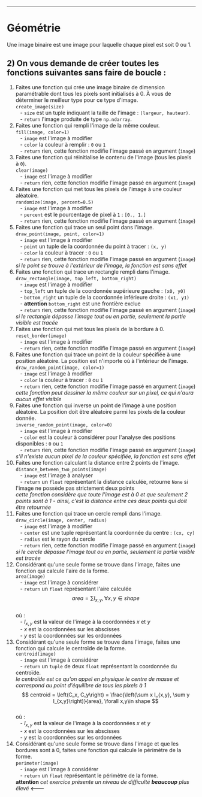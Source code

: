 <hr>

# Géométrie

Une image binaire est une image pour laquelle chaque pixel est soit 0 ou 1.

## 2) On vous demande de créer toutes les fonctions suivantes sans faire de boucle :
1. Faites une fonction qui crée une image binaire de dimension paramétrable dont tous les pixels sont initialisés à 0. À vous de déterminer le meilleur type pour ce type d'image.
<br>`create_image(size)`
<br>&nbsp;&nbsp;&nbsp;- `size` est un tuple indiquant la taille de l'image : `(largeur, hauteur)`.
<br>&nbsp;&nbsp;&nbsp;- `return` l'image produite de type `np.ndarray`.
1. Faites une fonction qui rempli l'image de la même couleur.
<br>`fill(image, color=1)` 
<br>&nbsp;&nbsp;&nbsp;- `image` est l'image à modifier
<br>&nbsp;&nbsp;&nbsp;- `color` la couleur à remplir : `0` ou `1`
<br>&nbsp;&nbsp;&nbsp;- `return` rien, cette fonction modifie l'image passé en argument (`image`) 
1. Faites une fonction qui réinitialise le contenu de l'image (tous les pixels à `0`).
<br>`clear(image)` 
<br>&nbsp;&nbsp;&nbsp;- `image` est l'image à modifier
<br>&nbsp;&nbsp;&nbsp;- `return` rien, cette fonction modifie l'image passé en argument (`image`) 
1. Faites une fonction qui met tous les pixels de l'image à une couleur aléatoire.
<br>`randomize(image, percent=0.5)` 
<br>&nbsp;&nbsp;&nbsp;- `image` est l'image à modifier
<br>&nbsp;&nbsp;&nbsp;- `percent` est le pourcentage de pixel à `1` : `[0., 1.]`
<br>&nbsp;&nbsp;&nbsp;- `return` rien, cette fonction modifie l'image passé en argument (`image`) 
1. Faites une fonction qui trace un seul point dans l'image.
<br>`draw_point(image, point, color=1)` 
<br>&nbsp;&nbsp;&nbsp;- `image` est l'image à modifier
<br>&nbsp;&nbsp;&nbsp;- `point` un tuple de la coordonnée du point à tracer : `(x, y)`
<br>&nbsp;&nbsp;&nbsp;- `color` la couleur à tracer : `0` ou `1`
<br>&nbsp;&nbsp;&nbsp;- `return` rien, cette fonction modifie l'image passé en argument (`image`) 
<br>_si le point se trouve à l'extérieur de l'image, la fonction est sans effet_
1. Faites une fonction qui trace un rectangle rempli dans l'image. 
<br>`draw_rectangle(image, top_left, bottom_right)` 
<br>&nbsp;&nbsp;&nbsp;- `image` est l'image à modifier
<br>&nbsp;&nbsp;&nbsp;- `top_left` un tuple de la coordonnée supérieure gauche : `(x0, y0)`
<br>&nbsp;&nbsp;&nbsp;- `bottom_right` un tuple de la coordonnée inférieure droite  : `(x1, y1)`
<br>&nbsp;&nbsp;&nbsp;- **attention** `bottom_right` est une frontière exclue
<br>&nbsp;&nbsp;&nbsp;- `return` rien, cette fonction modifie l'image passé en argument (`image`) 
<br>_si le rectangle dépasse l'image tout ou en partie, seulement la partie visible est tracée_
1. Faites une fonction qui met tous les pixels de la bordure à 0.
<br>`reset_border(image)` 
<br>&nbsp;&nbsp;&nbsp;- `image` est l'image à modifier
<br>&nbsp;&nbsp;&nbsp;- `return` rien, cette fonction modifie l'image passé en argument (`image`) 
1. Faites une fonction qui trace un point de la couleur spécifiée à une position aléatoire. La position est n'importe où à l'intérieur de l'image.
<br>`draw_random_point(image, color=1)` 
<br>&nbsp;&nbsp;&nbsp;- `image` est l'image à modifier
<br>&nbsp;&nbsp;&nbsp;- `color` la couleur à tracer : `0` ou `1`
<br>&nbsp;&nbsp;&nbsp;- `return` rien, cette fonction modifie l'image passé en argument (`image`) 
<br>_cette fonction peut dessiner la même couleur sur un pixel, ce qui n'aura aucun effet visible_
1. Faites une fonction qui inverse un point de l'image à une position aléatoire. La position doit être aléatoire parmi les pixels de la couleur donnée.
<br>`inverse_random_point(image, color=0)` 
<br>&nbsp;&nbsp;&nbsp;- `image` est l'image à modifier
<br>&nbsp;&nbsp;&nbsp;- `color` est la couleur à considérer pour l'analyse des positions disponibles : `0` ou `1`
<br>&nbsp;&nbsp;&nbsp;- `return` rien, cette fonction modifie l'image passé en argument (`image`) 
<br>_s'il n'existe aucun pixel de la couleur spécifiée, la fonction est sans effet_
1. Faites une fonction calculant la distance entre 2 points de l'image.
<br>`distance_between_two_points(image)` 
<br>&nbsp;&nbsp;&nbsp;- `image` est l'image à analyser
<br>&nbsp;&nbsp;&nbsp;- `return` un `float` représentant la distance calculée, retourne `None` si l'image ne possède pas strictement deux points
<br>_cette fonction considère que toute l'image est à 0 et que seulement 2 points sont à 1 - ainsi, c'est la distance entre ces deux points qui doit être retournée_
1. Faites une fonction qui trace un cercle rempli dans l'image.
<br>`draw_circle(image, center, radius)` 
<br>&nbsp;&nbsp;&nbsp;- `image` est l'image à modifier
<br>&nbsp;&nbsp;&nbsp;- `center` est une tuple représentant la coordonnée du centre : `(cx, cy)`
<br>&nbsp;&nbsp;&nbsp;- `radius` est le rayon du cercle
<br>&nbsp;&nbsp;&nbsp;- `return` rien, cette fonction modifie l'image passé en argument (`image`) 
<br>_si le cercle dépasse l'image tout ou en partie, seulement la partie visible est tracée_
1. Considérant qu'une seule forme se trouve dans l'image, faites une fonction qui calcule l'aire de la forme.
<br>`area(image)` 
<br>&nbsp;&nbsp;&nbsp;- `image` est l'image à considérer
<br>&nbsp;&nbsp;&nbsp;- `return` un `float` représentant l'aire calculée
<br>$$ area = \sum_{} I_{x,y}, \forall x,y\in shape $$
<br>où :
<br>&nbsp;&nbsp;&nbsp;- $I_{x,y}$ est la valeur de l'image à la coordonnées $x$ et $y$
<br>&nbsp;&nbsp;&nbsp;- $x$ est la coordonnées sur les abscisses
<br>&nbsp;&nbsp;&nbsp;- $y$ est la coordonnées sur les ordonnées
1. Considérant qu'une seule forme se trouve dans l'image, faites une fonction qui calcule le centroïde de la forme.
<br>`centroid(image)` 
<br>&nbsp;&nbsp;&nbsp;- `image` est l'image à considérer
<br>&nbsp;&nbsp;&nbsp;- `return` un `tuple` de deux `float` représentant la coordonnée du centroïde.
<br>_le centroïde est ce qu'on appel en physique le centre de masse et correspond au point d'équilibre de tous les pixels à 1_
<br>$$ centroid = \left(C_x, C_y\right) = \frac{\left(\sum x I_{x,y}, \sum y I_{x,y}\right)}{area}, \forall x,y\in shape $$
<br>où :
<br>&nbsp;&nbsp;&nbsp;- $I_{x,y}$ est la valeur de l'image à la coordonnées $x$ et $y$
<br>&nbsp;&nbsp;&nbsp;- $x$ est la coordonnées sur les abscisses
<br>&nbsp;&nbsp;&nbsp;- $y$ est la coordonnées sur les ordonnées
1. Considérant qu'une seule forme se trouve dans l'image et que les bordures sont à 0, faites une fonction qui calcule le périmètre de la forme.
<br>`perimeter(image)`
<br>&nbsp;&nbsp;&nbsp;- `image` est l'image à considérer
<br>&nbsp;&nbsp;&nbsp;- `return` un `float` représentant le périmètre de la forme.
<br>__attention__ _cet exercice présente un niveau de difficulté __beaucoup__ plus élevé_ __<---__
